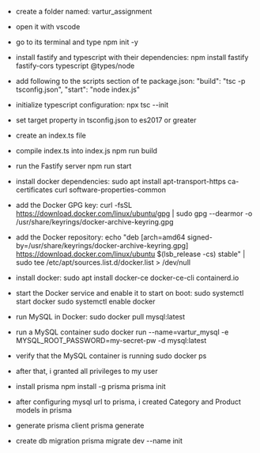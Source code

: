 - create a folder named: 
    vartur_assignment
- open it with vscode
- go to its terminal and type
    npm init -y
- install fastify and typescript with their dependencies:
    npm install fastify fastify-cors typescript @types/node
- add following to the scripts section of te package.json:
    "build": "tsc -p tsconfig.json",
    "start": "node index.js"
- initialize typescript configuration:
    npx tsc --init
- set target property in tsconfig.json to es2017 or greater
- create an index.ts file 
- compile index.ts into index.js
    npm run build
- run the Fastify server
    npm run start

- install docker dependencies:
    sudo apt install apt-transport-https ca-certificates curl software-properties-common
- add the Docker GPG key:
    curl -fsSL https://download.docker.com/linux/ubuntu/gpg | sudo gpg --dearmor -o /usr/share/keyrings/docker-archive-keyring.gpg
- add the Docker repository:
    echo "deb [arch=amd64 signed-by=/usr/share/keyrings/docker-archive-keyring.gpg] https://download.docker.com/linux/ubuntu $(lsb_release -cs) stable" | sudo tee /etc/apt/sources.list.d/docker.list > /dev/null
- install docker:
    sudo apt install docker-ce docker-ce-cli containerd.io
- start the Docker service and enable it to start on boot:
    sudo systemctl start docker
    sudo systemctl enable docker

- run MySQL in Docker:
    sudo docker pull mysql:latest
- run a MySQL container 
    sudo docker run --name=vartur_mysql -e MYSQL_ROOT_PASSWORD=my-secret-pw -d mysql:latest
- verify that the MySQL container is running
    sudo docker ps
- after that, i granted all privileges to my user

- install prisma
    npm install -g prisma
    prisma init
- after configuring mysql url to prisma, i created Category and Product models in prisma
- generate prisma client
    prisma generate
- create db migration
    prisma migrate dev --name init


